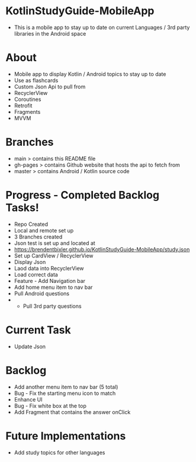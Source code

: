 # KotlinStudyGuide-MobileApp
- This is a mobile app to stay up to date on current Languages / 3rd party libraries in the Android space

# About
- Mobile app to display Kotlin / Android topics to stay up to date
- Use as flashcards
- Custom Json Api to pull from
- RecyclerView
- Coroutines
- Retrofit
- Fragments
- MVVM

# Branches
- main > contains this README file
- gh-pages > contains Github website that hosts the api to fetch from
- master > contains Android / Kotlin source code 

# Progress - Completed Backlog Tasks!
- Repo Created
- Local and remote set up
- 3 Branches created
- Json test is set up and located at 
- https://brendentbixler.github.io/KotlinStudyGuide-MobileApp/study.json
- Set up CardView / RecyclerView
- Display Json
- Laod data into RecyclerView
- Load correct data
- Feature - Add Navigation bar
- Add home menu item to nav bar
- Pull Android questions
- - Pull 3rd party questions

# Current Task
- Update Json

# Backlog
- Add another menu item to nav bar (5 total)
- Bug - Fix the starting menu icon to match
- Enhance UI
- Bug - Fix white box at the top
- Add Fragment that contains the answer onClick

# Future Implementations
- Add study topics for other languages
